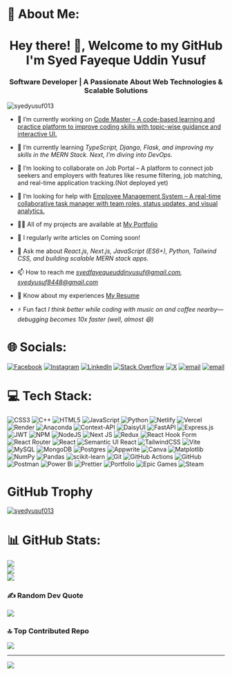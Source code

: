 # 💫 About Me:
<h1 align="center">Hey there! 👋, Welcome to my GitHub<br>I'm Syed Fayeque Uddin Yusuf</br></h1>
<h3 align="center">Software Developer | A Passionate About Web Technologies & Scalable Solutions</h3>

<p align="left"> <img src="https://komarev.com/ghpvc/?username=syedyusuf013&label=Profile%20views&color=0e75b6&style=flat" alt="syedyusuf013" /> </p>

- 🔭 I’m currently working on [Code Master – A code-based learning and practice platform to improve coding skills with topic-wise guidance and interactive UI.](https://www.codemster.com/)

- 🌱 I’m currently learning *TypeScript, Django, Flask, and improving my skills in the MERN Stack. Next, I’m diving into DevOps.*

- 👯 I’m looking to collaborate on Job Portal – A platform to connect job seekers and employers with features like resume filtering, job matching, and real-time application tracking.(Not deployed yet)

- 🤝 I’m looking for help with [Employee Management System – A real-time collaborative task manager with team roles, status updates, and visual analytics.](https://syed-employee-management-system.vercel.app/)

- 👨‍💻 All of my projects are available at [My Portfolio](https://syed-portfolio-website.onrender.com/)

- 📝 I regularly write articles on Coming soon!

- 💬 Ask me about *React.js, Next.js, JavaScript (ES6+), Python, Tailwind CSS, and building scalable MERN stack apps.*

- 📫 How to reach me *syedfayequeuddinyusuf@gmail.com, syedyusuf8448@gmail.com*

- 📄 Know about my experiences [My Resume](https://drive.google.com/file/d/1cIdBs61BCpSqZ4K_qPP4XZII7tj8xxN8/view?usp=drive_link)

- ⚡ Fun fact *I think better while coding with music on and coffee nearby—debugging becomes 10x faster (well, almost 😄)*

# 🌐 Socials:
[![Facebook](https://img.shields.io/badge/Facebook-%231877F2.svg?logo=Facebook&logoColor=white)](https://facebook.com/https://www.facebook.com/syed.yusuf511?rdid=jzijgukahrqchoue&share_url=https%3a%2f%2fwww.facebook.com%2fshare%2f1msjjubra6%2f#) [![Instagram](https://img.shields.io/badge/Instagram-%23E4405F.svg?logo=Instagram&logoColor=white)](https://instagram.com/https://www.instagram.com/syedfyusuf09/?igsh=aw5jdhhly3k0yjk%3d#) [![LinkedIn](https://img.shields.io/badge/LinkedIn-%230077B5.svg?logo=linkedin&logoColor=white)](https://linkedin.com/in/https://www.linkedin.com/in/syed-yusuf-859a82220/) [![Stack Overflow](https://img.shields.io/badge/-Stackoverflow-FE7A16?logo=stack-overflow&logoColor=white)](https://stackoverflow.com/users/https://stackoverflow.com/users/31156194/syed-yusuf) [![X](https://img.shields.io/badge/X-black.svg?logo=X&logoColor=white)](https://x.com/https://x.com/yusufsyed37573) [![email](https://img.shields.io/badge/Email-D14836?logo=gmail&logoColor=white)](mailto:syedfayequeuddinyusuf@gmail.com) [![email](https://img.shields.io/badge/Email-D14836?logo=gmail&logoColor=white)](mailto:syedyusuf8448@gmail.com) 

# 💻 Tech Stack:
![CSS3](https://img.shields.io/badge/css3-%231572B6.svg?style=for-the-badge&logo=css3&logoColor=white) ![C++](https://img.shields.io/badge/c++-%2300599C.svg?style=for-the-badge&logo=c%2B%2B&logoColor=white) ![HTML5](https://img.shields.io/badge/html5-%23E34F26.svg?style=for-the-badge&logo=html5&logoColor=white) ![JavaScript](https://img.shields.io/badge/javascript-%23323330.svg?style=for-the-badge&logo=javascript&logoColor=%23F7DF1E) ![Python](https://img.shields.io/badge/python-3670A0?style=for-the-badge&logo=python&logoColor=ffdd54) ![Netlify](https://img.shields.io/badge/netlify-%23000000.svg?style=for-the-badge&logo=netlify&logoColor=#00C7B7) ![Vercel](https://img.shields.io/badge/vercel-%23000000.svg?style=for-the-badge&logo=vercel&logoColor=white) ![Render](https://img.shields.io/badge/Render-%46E3B7.svg?style=for-the-badge&logo=render&logoColor=white) ![Anaconda](https://img.shields.io/badge/Anaconda-%2344A833.svg?style=for-the-badge&logo=anaconda&logoColor=white) ![Context-API](https://img.shields.io/badge/Context--Api-000000?style=for-the-badge&logo=react) ![DaisyUI](https://img.shields.io/badge/daisyui-5A0EF8?style=for-the-badge&logo=daisyui&logoColor=white) ![FastAPI](https://img.shields.io/badge/FastAPI-005571?style=for-the-badge&logo=fastapi) ![Express.js](https://img.shields.io/badge/express.js-%23404d59.svg?style=for-the-badge&logo=express&logoColor=%2361DAFB) ![JWT](https://img.shields.io/badge/JWT-black?style=for-the-badge&logo=JSON%20web%20tokens) ![NPM](https://img.shields.io/badge/NPM-%23CB3837.svg?style=for-the-badge&logo=npm&logoColor=white) ![NodeJS](https://img.shields.io/badge/node.js-6DA55F?style=for-the-badge&logo=node.js&logoColor=white) ![Next JS](https://img.shields.io/badge/Next-black?style=for-the-badge&logo=next.js&logoColor=white) ![Redux](https://img.shields.io/badge/redux-%23593d88.svg?style=for-the-badge&logo=redux&logoColor=white) ![React Hook Form](https://img.shields.io/badge/React%20Hook%20Form-%23EC5990.svg?style=for-the-badge&logo=reacthookform&logoColor=white) ![React Router](https://img.shields.io/badge/React_Router-CA4245?style=for-the-badge&logo=react-router&logoColor=white) ![React](https://img.shields.io/badge/react-%2320232a.svg?style=for-the-badge&logo=react&logoColor=%2361DAFB) ![Semantic UI React](https://img.shields.io/badge/Semantic%20UI%20React-%2335BDB2.svg?style=for-the-badge&logo=SemanticUIReact&logoColor=white) ![TailwindCSS](https://img.shields.io/badge/tailwindcss-%2338B2AC.svg?style=for-the-badge&logo=tailwind-css&logoColor=white) ![Vite](https://img.shields.io/badge/vite-%23646CFF.svg?style=for-the-badge&logo=vite&logoColor=white) ![MySQL](https://img.shields.io/badge/mysql-4479A1.svg?style=for-the-badge&logo=mysql&logoColor=white) ![MongoDB](https://img.shields.io/badge/MongoDB-%234ea94b.svg?style=for-the-badge&logo=mongodb&logoColor=white) ![Postgres](https://img.shields.io/badge/postgres-%23316192.svg?style=for-the-badge&logo=postgresql&logoColor=white) ![Appwrite](https://img.shields.io/badge/Appwrite-%23FD366E.svg?style=for-the-badge&logo=appwrite&logoColor=white) ![Canva](https://img.shields.io/badge/Canva-%2300C4CC.svg?style=for-the-badge&logo=Canva&logoColor=white) ![Matplotlib](https://img.shields.io/badge/Matplotlib-%23ffffff.svg?style=for-the-badge&logo=Matplotlib&logoColor=black) ![NumPy](https://img.shields.io/badge/numpy-%23013243.svg?style=for-the-badge&logo=numpy&logoColor=white) ![Pandas](https://img.shields.io/badge/pandas-%23150458.svg?style=for-the-badge&logo=pandas&logoColor=white) ![scikit-learn](https://img.shields.io/badge/scikit--learn-%23F7931E.svg?style=for-the-badge&logo=scikit-learn&logoColor=white) ![Git](https://img.shields.io/badge/git-%23F05033.svg?style=for-the-badge&logo=git&logoColor=white) ![GitHub Actions](https://img.shields.io/badge/github%20actions-%232671E5.svg?style=for-the-badge&logo=githubactions&logoColor=white) ![GitHub](https://img.shields.io/badge/github-%23121011.svg?style=for-the-badge&logo=github&logoColor=white) ![Postman](https://img.shields.io/badge/Postman-FF6C37?style=for-the-badge&logo=postman&logoColor=white) ![Power Bi](https://img.shields.io/badge/power_bi-F2C811?style=for-the-badge&logo=powerbi&logoColor=black) ![Prettier](https://img.shields.io/badge/prettier-%23F7B93E.svg?style=for-the-badge&logo=prettier&logoColor=black) ![Portfolio](https://img.shields.io/badge/Portfolio-%23000000.svg?style=for-the-badge&logo=firefox&logoColor=#FF7139) ![Epic Games](https://img.shields.io/badge/epicgames-%23313131.svg?style=for-the-badge&logo=epicgames&logoColor=white) ![Steam](https://img.shields.io/badge/steam-%23000000.svg?style=for-the-badge&logo=steam&logoColor=white)

# GitHub Trophy
<p align="left"> <a href="https://github.com/ryo-ma/github-profile-trophy"><img src="https://github-profile-trophy.vercel.app/?username=syedyusuf013&theme=ondark" alt="syedyusuf013" /></a> </p>

# 📊 GitHub Stats:
![](https://github-readme-stats.vercel.app/api?username=syedyusuf013&theme=dark&hide_border=false&include_all_commits=true&count_private=true)<br/>
![](https://nirzak-streak-stats.vercel.app/?user=syedyusuf013&theme=dark&hide_border=false)<br/>
![](https://github-readme-stats.vercel.app/api/top-langs/?username=syedyusuf013&theme=dark&hide_border=false&include_all_commits=true&count_private=true&layout=compact)

### ✍️ Random Dev Quote
![](https://quotes-github-readme.vercel.app/api?type=horizontal&theme=radical)

### 🔝 Top Contributed Repo
![](https://github-contributor-stats.vercel.app/api?username=syedyusuf013&limit=5&theme=dark&combine_all_yearly_contributions=true)

---
[![](https://visitcount.itsvg.in/api?id=syedyusuf013&icon=0&color=0)](https://visitcount.itsvg.in)
